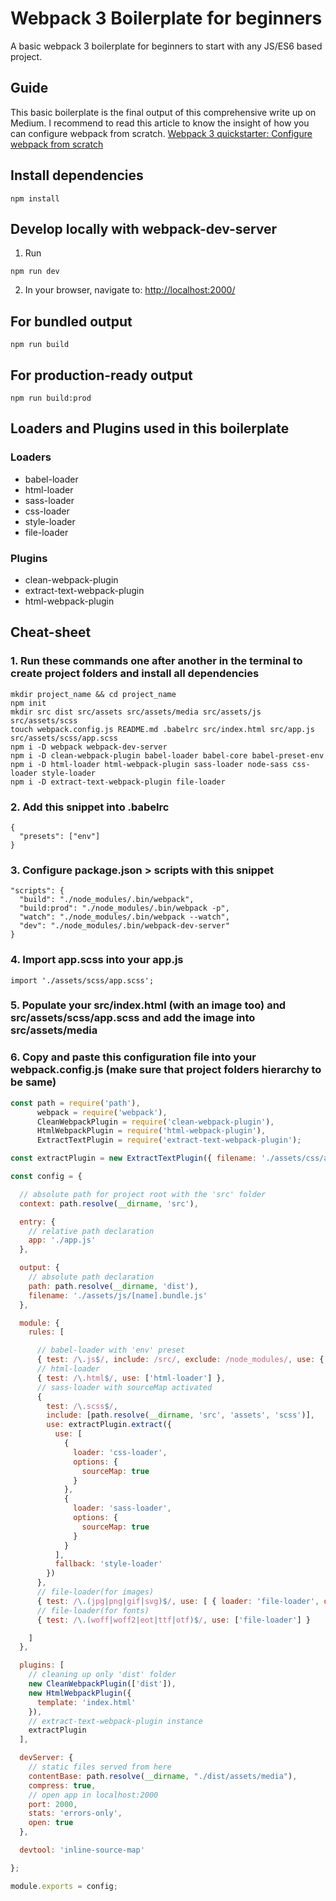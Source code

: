 # Webpack 3 Boilerplate for beginners
A basic webpack 3 boilerplate for beginners to start with any JS/ES6 based project.
<br>
## Guide
This basic boilerplate is the final output of this comprehensive write up on Medium. I recommend to read this article to know the insight of how you can configure webpack from scratch.
[Webpack 3 quickstarter: Configure webpack from scratch](https://medium.com/@nirjhor123/webpack-3-quickstarter-configure-webpack-from-scratch-30a6c394038a)
<br>
## Install dependencies

```
npm install
```


## Develop locally with webpack-dev-server
1. Run

```
npm run dev
```

2. In your browser, navigate to: [http://localhost:2000/](http://localhost:2000/)
## For bundled output

```
npm run build
```

## For production-ready output

```
npm run build:prod
```
 
## Loaders and Plugins used in this boilerplate

### Loaders
* babel-loader
* html-loader
* sass-loader
* css-loader
* style-loader
* file-loader

### Plugins
* clean-webpack-plugin
* extract-text-webpack-plugin
* html-webpack-plugin

## Cheat-sheet

### 1. Run these commands one after another in the terminal to create project folders and install all dependencies

```
mkdir project_name && cd project_name
npm init
mkdir src dist src/assets src/assets/media src/assets/js src/assets/scss
touch webpack.config.js README.md .babelrc src/index.html src/app.js src/assets/scss/app.scss
npm i -D webpack webpack-dev-server  
npm i -D clean-webpack-plugin babel-loader babel-core babel-preset-env 
npm i -D html-loader html-webpack-plugin sass-loader node-sass css-loader style-loader  
npm i -D extract-text-webpack-plugin file-loader
```

### 2. Add this snippet into .babelrc

```
{
  "presets": ["env"]
}
```

### 3. Configure package.json > scripts with this snippet

```
"scripts": {
  "build": "./node_modules/.bin/webpack",
  "build:prod": "./node_modules/.bin/webpack -p",
  "watch": "./node_modules/.bin/webpack --watch",
  "dev": "./node_modules/.bin/webpack-dev-server"
}
```

### 4. Import app.scss into your app.js

```
import './assets/scss/app.scss';
```

### 5. Populate your src/index.html (with an image too) and src/assets/scss/app.scss and add the image into src/assets/media

### 6. Copy and paste this configuration file into your webpack.config.js (make sure that project folders hierarchy to be same)

```js
const path = require('path'),
      webpack = require('webpack'),
      CleanWebpackPlugin = require('clean-webpack-plugin'),
      HtmlWebpackPlugin = require('html-webpack-plugin'),
      ExtractTextPlugin = require('extract-text-webpack-plugin');

const extractPlugin = new ExtractTextPlugin({ filename: './assets/css/app.css' });

const config = {

  // absolute path for project root with the 'src' folder
  context: path.resolve(__dirname, 'src'),

  entry: {
    // relative path declaration
    app: './app.js'
  },

  output: {
    // absolute path declaration
    path: path.resolve(__dirname, 'dist'),
    filename: './assets/js/[name].bundle.js'
  },

  module: {
    rules: [

      // babel-loader with 'env' preset
      { test: /\.js$/, include: /src/, exclude: /node_modules/, use: { loader: "babel-loader", options: { presets: ['env'] } } },
      // html-loader
      { test: /\.html$/, use: ['html-loader'] },
      // sass-loader with sourceMap activated
      {
        test: /\.scss$/,
        include: [path.resolve(__dirname, 'src', 'assets', 'scss')],
        use: extractPlugin.extract({
          use: [
            {
              loader: 'css-loader',
              options: {
                sourceMap: true
              }
            },
            {
              loader: 'sass-loader',
              options: {
                sourceMap: true
              }
            }
          ],
          fallback: 'style-loader'
        })
      },
      // file-loader(for images)
      { test: /\.(jpg|png|gif|svg)$/, use: [ { loader: 'file-loader', options: { name: '[name].[ext]', outputPath: './assets/media/' } } ] },
      // file-loader(for fonts)
      { test: /\.(woff|woff2|eot|ttf|otf)$/, use: ['file-loader'] }

    ]
  },

  plugins: [
    // cleaning up only 'dist' folder
    new CleanWebpackPlugin(['dist']),
    new HtmlWebpackPlugin({
      template: 'index.html'
    }),
    // extract-text-webpack-plugin instance
    extractPlugin
  ],

  devServer: {
    // static files served from here
    contentBase: path.resolve(__dirname, "./dist/assets/media"),
    compress: true,
    // open app in localhost:2000
    port: 2000,
    stats: 'errors-only',
    open: true
  },

  devtool: 'inline-source-map'

};

module.exports = config;
```
